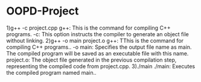 # OOPD-Project
1)g++ -c project.cpp
g++: This is the command for compiling C++ programs.
-c: This option instructs the compiler to generate an object file without linking. 
2)g++ -o main project.o
g++: TThis is the command for compiling C++ programs..
-o main: Specifies the output file name as main. The compiled program will be saved as an executable file with this name.
project.o: The object file generated in the previous compilation step, representing the compiled code from project.cpp.
3)./main
./main: Executes the compiled program named main..
